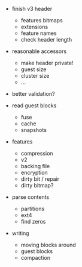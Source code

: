 * finish v3 header
  * features bitmaps
  * extensions
  * feature names
  * check header length

* reasonable accessors
  * make header private!
  * guest size
  * cluster size
  * ...

* better validation?

* read guest blocks
  * fuse
  * cache
  * snapshots

* features
  * compression
  * v2
  * backing file
  * encryption
  * dirty bit / repair
  * dirty bitmap?

* parse contents
  * partitions
  * ext4
  * find zeros

* writing
  * moving blocks around
  * guest blocks
  * compaction
